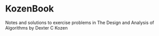 # KozenBook
Notes and solutions to exercise problems in The Design and Analysis of Algorithms by Dexter C Kozen

